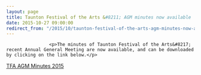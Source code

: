 ```yaml
---
layout: page
title: Taunton Festival of the Arts &#8211; AGM minutes now available
date: 2015-10-27 09:00:00
redirect_from: "/2015/10/taunton-festival-of-the-arts-agm-minutes-now-available/"
---
```

<section>

                    
                    <p>The minutes of Taunton Festival of the Arts&#8217; recent Annual General Meeting are now available, and can be downloaded by clicking on the link below.</p>
<p><a href="http://www.tauntonfestival.org.uk/wp-content/uploads/2015/10/TFA-AGM-Minutes-2015.docx">TFA AGM Minutes 2015</a></p>

                
</section>
